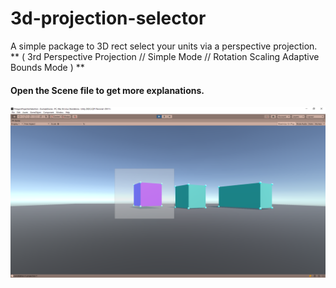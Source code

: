 # 3d-projection-selector
A simple package to 3D rect select your units via a perspective projection.
** ( 3rd Perspective Projection // Simple Mode // Rotation Scaling Adaptive Bounds Mode ) **

#### Open the Scene file to get more explanations.

![alt text](Screenshot.png "Title")
